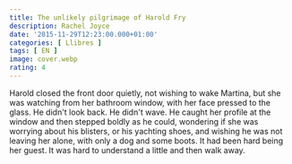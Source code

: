 ```yaml
---
title: The unlikely pilgrimage of Harold Fry
description: Rachel Joyce
date: '2015-11-29T12:23:00.000+01:00'
categories: [ Llibres ]
tags: [ EN ]
image: cover.webp
rating: 4
---
```


Harold closed the front door quietly, not wishing to wake Martina, but she was watching from her bathroom window, with her face pressed to the glass. He didn't look back. He didn't wave. He caught her profile at the window and then stepped boldly as he could, wondering if she was worrying about his blisters, or his yachting shoes, and wishing he was not leaving her alone, with only a dog and some boots. It had been hard being her guest. It was hard to understand a little and then walk away.
